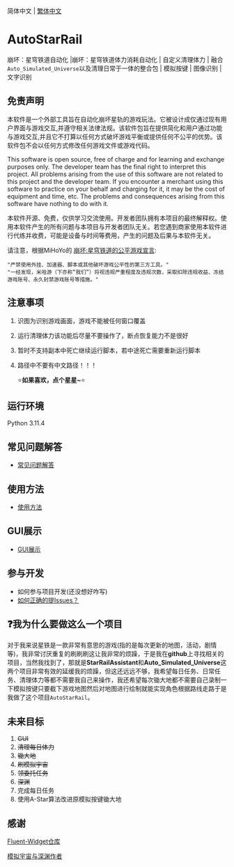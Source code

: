简体中文 | [繁体中文](./README_TC.md)

# AutoStarRail

崩坏：星穹铁道自动化 |崩坏：星穹铁道体力消耗自动化 | 自定义清理体力 | 融合`Auto_Simulated_Universe`以及清理日常于一体的整合包 | 模拟按键 | 图像识别 | 文字识别



## 免责声明

本软件是一个外部工具旨在自动化崩坏星轨的游戏玩法。它被设计成仅通过现有用户界面与游戏交互,并遵守相关法律法规。该软件包旨在提供简化和用户通过功能与游戏交互,并且它不打算以任何方式破坏游戏平衡或提供任何不公平的优势。该软件包不会以任何方式修改任何游戏文件或游戏代码。

This software is open source, free of charge and for learning and exchange purposes only. The developer team has the final right to interpret this project. All problems arising from the use of this software are not related to this project and the developer team. If you encounter a merchant using this software to practice on your behalf and charging for it, it may be the cost of equipment and time, etc. The problems and consequences arising from this software have nothing to do with it.

本软件开源、免费，仅供学习交流使用。开发者团队拥有本项目的最终解释权。使用本软件产生的所有问题与本项目与开发者团队无关。若您遇到商家使用本软件进行代练并收费，可能是设备与时间等费用，产生的问题及后果与本软件无关。

请注意，根据MiHoYo的 [崩坏:星穹铁道的公平游戏宣言](https://sr.mihoyo.com/news/111246?nav=news&type=notice):

```
"严禁使用外挂、加速器、脚本或其他破坏游戏公平性的第三方工具。"
"一经发现，米哈游（下亦称“我们”）将视违规严重程度及违规次数，采取扣除违规收益、冻结游戏账号、永久封禁游戏账号等措施。"
```



## 注意事项

1. 识图为识别游戏画面，游戏不能被任何窗口覆盖

5. 运行清理体力该功能后尽量不要操作了，断点恢复能力不是很好

6. 暂时不支持副本中死亡继续运行脚本，若中途死亡需要重新运行脚本

7. 路径中不要有中文路径！！！

   ⭐**如果喜欢，点个星星~**⭐

## 运行环境

Python 3.11.4

## 常见问题解答

- [常见问题解答](./doc/readme/CN/常见问题.md)

## 使用方法

- [使用方法](./doc/readme/CN/使用方法.md)

## GUI展示

- [GUI展示](./doc/readme/CN/gui展示.md)

## 参与开发

- 如何参与项目开发(还没想好咋写)
- [如何正确的提Issues？](https://www.bilibili.com/video/BV18T411z7R4/?spm_id_from=333.999.0.0&vd_source=ec620e4f4feee0d5f5bfc246495f7f84)

## ❓我为什么要做这么一个项目

  对于我来说星铁是一款非常有意思的游戏(指的是每次更新的地图，活动，剧情等)，我非常讨厌重复的刷刷刷这让我非常的烦躁，于是我在**github**上寻找相关的项目，当然我找到了，那就是**StarRailAssistant**和**Auto_Simulated_Universe**这两个项目非常有效的延缓我的烦躁，但这还远远不够，我希望每日任务、日常任务、清理体力等都不需要我自己来操作，我还希望每次锄大地都不需要自己录制一下模拟按键只要截下游戏地图然后对地图进行绘制就能实现角色根据路线走路于是我做了这个项目`AutoStarRail`。



## 未来目标

1. ~~GUI~~
2. ~~清理每日体力~~
3. ~~锄大地~~
4. ~~刷模拟宇宙~~
5. ~~领委托任务~~
6. ~~深渊~~
7. 完成每日任务
8. 使用A-Star算法改进原模拟按键锄大地



## 感谢

[Fluent-Widget仓库](https://github.com/zhiyiYo/PyQt-Fluent-Widgets)

[模拟宇宙与深渊作者](https://github.com/CHNZYX)





